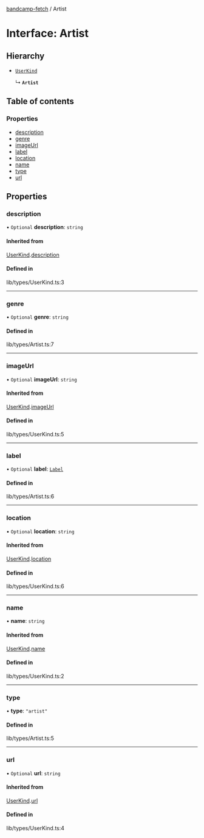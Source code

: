 [bandcamp-fetch](../README.md) / Artist

# Interface: Artist

## Hierarchy

- [`UserKind`](UserKind.md)

  ↳ **`Artist`**

## Table of contents

### Properties

- [description](Artist.md#description)
- [genre](Artist.md#genre)
- [imageUrl](Artist.md#imageurl)
- [label](Artist.md#label)
- [location](Artist.md#location)
- [name](Artist.md#name)
- [type](Artist.md#type)
- [url](Artist.md#url)

## Properties

### description

• `Optional` **description**: `string`

#### Inherited from

[UserKind](UserKind.md).[description](UserKind.md#description)

#### Defined in

lib/types/UserKind.ts:3

___

### genre

• `Optional` **genre**: `string`

#### Defined in

lib/types/Artist.ts:7

___

### imageUrl

• `Optional` **imageUrl**: `string`

#### Inherited from

[UserKind](UserKind.md).[imageUrl](UserKind.md#imageurl)

#### Defined in

lib/types/UserKind.ts:5

___

### label

• `Optional` **label**: [`Label`](Label.md)

#### Defined in

lib/types/Artist.ts:6

___

### location

• `Optional` **location**: `string`

#### Inherited from

[UserKind](UserKind.md).[location](UserKind.md#location)

#### Defined in

lib/types/UserKind.ts:6

___

### name

• **name**: `string`

#### Inherited from

[UserKind](UserKind.md).[name](UserKind.md#name)

#### Defined in

lib/types/UserKind.ts:2

___

### type

• **type**: ``"artist"``

#### Defined in

lib/types/Artist.ts:5

___

### url

• `Optional` **url**: `string`

#### Inherited from

[UserKind](UserKind.md).[url](UserKind.md#url)

#### Defined in

lib/types/UserKind.ts:4
